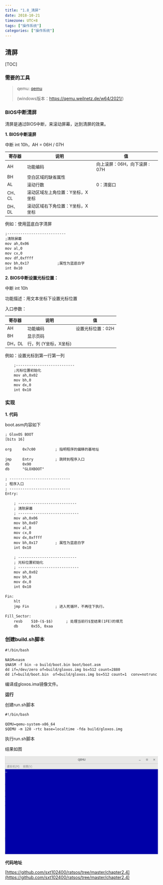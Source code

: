 ```yaml
---
title: "1.8_清屏"
date: 2018-10-21
timezone: UTC+8
tags: ["操作系统"]
categories: ["操作系统"]
---
```




## 清屏

[TOC]


### 需要的工具

> qemu: [qemu](https://www.qemu.org/)
>
> (windows版本：https://qemu.weilnetz.de/w64/2021/)



### BIOS中断清屏

清屏是通过BIOS中断，来滚动屏幕，达到清屏的效果。

**1. BIOS中断滚屏**

中断 int 10h，AH = 06H / 07H

| 寄存器 | 说明                             | 值                            |
| ------ | -------------------------------- | ----------------------------- |
| AH     | 功能编码                         | 向上滚屏：06H，向下滚屏 : 07H |
| BH     | 空白区域的缺省属性               |                               |
| AL     | 滚动行数                         | 0：清窗口                     |
| CH、CL | 滚动区域左上角位置：Y坐标，X坐标 |                               |
| DH、DL | 滚动区域右下角位置：Y坐标，X坐标 |                               |



例如：使用蓝底白字清屏

```assembly
;---------------------------
;清除屏幕	 
mov ah,0x06								
mov al,0
mov cx,0   
mov df,0xffff  
mov bh,0x17				;属性为蓝底白字
int 0x10
```



**2. BIOS中断设置光标位置：**

中断 int 10h

功能描述：用文本坐标下设置光标位置

入口参数：

| 寄存器 | 说明                  | 值                |
| ------ | --------------------- | ----------------- |
| AH     | 功能编码              | 设置光标位置：02H |
| BH     | 显示页码              |                   |
| DH，DL | 行，列 (Y坐标，X坐标) |                   |

例如：设置光标到第一行第一列

```assembly
    ;---------------------------			
    ;光标位置初始化
    mov ah,0x02				
    mov bh,0
    mov dx,0
    int 0x10
```



### 实现

**1. 代码**




boot.asm内容如下

```assembly
; GloxOS BOOT
[bits 16]

org     0x7c00         ; 指明程序的偏移的基地址

jmp     Entry          ; 跳转到程序入口
db 		0x90
db      "GLOXBOOT"

; ----------------------------
; 程序入口
; ----------------------------
Entry:

    ; ---------------------------
    ; 清除屏幕
    ; ----------------------------
    mov ah,0x06
    mov bh,0x07
    mov al,0
    mov cx,0
    mov dx,0xffff
    mov bh,0x17        ; 属性为蓝底白字
    int 0x10

    ; ---------------------------
    ; 光标位置初始化
    ; ----------------------------
    mov ah,0x02
    mov bh,0
    mov dx,0
    int 0x10

Fin:
    hlt
    jmp Fin            ; 进入死循环，不再往下执行。

Fill_Sector:
    resb    510-($-$$)      ; 处理当前行$至结束(1FE)的填充
    db      0x55, 0xaa
```





### 创建build.sh脚本

```shell
#!/bin/bash

NASM=nasm
$NASM -f bin -o build/boot.bin boot/boot.asm
dd if=/dev/zero of=build/gloxos.img bs=512 count=2880
dd if=build/boot.bin  of=build/gloxos.img bs=512 count=1  conv=notrunc
```

编译成gloxos.ima镜像文件。





**运行**



创建run.sh脚本

```
#!/bin/bash

QEMU=qemu-system-x86_64
$QEMU -m 128 -rtc base=localtime -fda build/gloxos.img
```



执行run.sh脚本

结果如图

![images/1.8_1.png](images/1.9_1.png)





**代码地址**

[https://github.com/sxt102400/ratsos/tree/master/chapter2.4](https://github.com/sxt102400/ratsos/tree/master/chapter2.4)